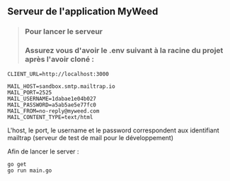 ## Serveur de l'application MyWeed

> ### Pour lancer le serveur
> ### Assurez vous d'avoir le .env suivant à la racine du projet après l'avoir cloné :

```
CLIENT_URL=http://localhost:3000

MAIL_HOST=sandbox.smtp.mailtrap.io
MAIL_PORT=2525
MAIL_USERNAME=1dabae1e04b027
MAIL_PASSWORD=a5ab5ae5e77fc0    
MAIL_FROM=no-reply@myweed.com
MAIL_CONTENT_TYPE=text/html
```

L'host, le port, le username et le password correspondent aux identifiant mailtrap (serveur de test de mail pour le développement)

Afin de lancer le server :
```
go get
go run main.go
```